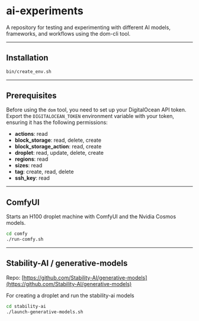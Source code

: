 # ai-experiments
A repository for testing and experimenting with different AI models, frameworks, and workflows using the dom-cli tool.

---

## Installation

```bash
bin/create_env.sh
```

---

## Prerequisites

Before using the `dom` tool, you need to set up your DigitalOcean API token.  
Export the `DIGITALOCEAN_TOKEN` environment variable with your token, ensuring it has the following permissions:

- **actions**: read
- **block_storage**: read, delete, create
- **block_storage_action**: read, create
- **droplet**: read, update, delete, create
- **regions**: read
- **sizes**: read
- **tag**: create, read, delete
- **ssh_key**: read

---

## ComfyUI

Starts an H100 droplet machine with ComfyUI and the Nvidia Cosmos models.

```bash
cd comfy
./run-comfy.sh
```

---

## Stability-AI / generative-models

Repo: [https://github.com/Stability-AI/generative-models](https://github.com/Stability-AI/generative-models)

For creating a droplet and run the stability-ai models

```bash
cd stability-ai
./launch-generative-models.sh
```
